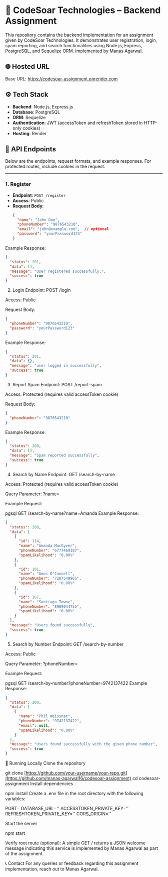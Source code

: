 # 💼 CodeSoar Technologies – Backend Assignment

This repository contains the backend implementation for an assignment given by CodeSoar Technologies. It demonstrates user registration, login, spam reporting, and search functionalities using Node.js, Express, PostgreSQL, and Sequelize ORM. Implemented by Manas Agarwal.

## 🌐 Hosted URL

Base URL: https://codesoar-assignment.onrender.com

## ⚙️ Tech Stack

- **Backend**: Node.js, Express.js  
- **Database**: PostgreSQL  
- **ORM**: Sequelize  
- **Authentication**: JWT (accessToken and refreshToken stored in HTTP-only cookies)  
- **Hosting**: Render

## 📌 API Endpoints

Below are the endpoints, request formats, and example responses. For protected routes, include cookies in the request.

---

### 1. Register

- **Endpoint**: `POST /register`  
- **Access**: Public  
- **Request Body**:
  ```json
  {
    "name": "John Doe",
    "phoneNumber": "9876543210",
    "email": "john@example.com",  // optional
    "password": "yourPassword123"
  }
Example Response:

```json
{
  "status": 201,
  "data": [],
  "message": "User registered successfully.",
  "success": true
}
```

2. Login
Endpoint: POST /login

Access: Public

Request Body:

```json
{
  "phoneNumber": "9876543210",
  "password": "yourPassword123"
}
```
Example Response:

```json
{
  "status": 201,
  "data": {},
  "message": "user logged in successfully",
  "success": true
}
```

3. Report Spam
Endpoint: POST /report-spam

Access: Protected (requires valid accessToken cookie)

Request Body:

```json
{
  "phoneNumber": "9876543210"
}
```
Example Response:

```json
{
  "status": 200,
  "data": [],
  "message": "Spam reported successfully",
  "success": true
}
```

4. Search by Name
Endpoint: GET /search-by-name

Access: Protected (requires valid accessToken cookie)

Query Parameter: ?name=<searchString>

Example Request:

pgsql
GET /search-by-name?name=Amanda
Example Response:

```json
{
  "status": 200,
  "data": [
    {
      "id": 114,
      "name": "Amanda MacGyver",
      "phoneNumber": "6777469187",
      "spamLikelihood": "0.00%"
    },
    {
      "id": 101,
      "name": "Amos O'Connell",
      "phoneNumber": "7207549965",
      "spamLikelihood": "0.00%"
    },
    {
      "id": 107,
      "name": "Santiago Towne",
      "phoneNumber": "8989044755",
      "spamLikelihood": "0.00%"
    }
  ],
  "message": "Users found successfully",
  "success": true
}
```

5. Search by Number
Endpoint: GET /search-by-number

Access: Public

Query Parameter: ?phoneNumber=<number>

Example Request:

pgsql
GET /search-by-number?phoneNumber=9742137422
Example Response:

```json
{
  "status": 200,
  "data": [
    {
      "name": "Phil Weissnat",
      "phoneNumber": "9742137422",
      "email": null,
      "spamLikelihood": "0.00%"
    }
  ],
  "message": "Users found successfully with the given phone number",
  "success": true
}
```

🚀 Running Locally
Clone the repository

git clone [https://github.com/your-username/your-repo.git](https://github.com/manas-agarwal16/codesoar-assignment)
cd codesoar-assignment
Install dependencies

npm install
Create a .env file in the root directory with the following variables:

PORT=
DATABASE_URL=''
ACCESSTOKEN_PRIVATE_KEY=''
REFRESHTOKEN_PRIVATE_KEY=''
CORS_ORIGIN=''

Start the server

npm start

Verify root route (optional):
A simple GET / returns a JSON welcome message indicating this service is implemented by Manas Agarwal as part of the assignment.

📞 Contact
For any queries or feedback regarding this assignment implementation, reach out to Manas Agarwal.
